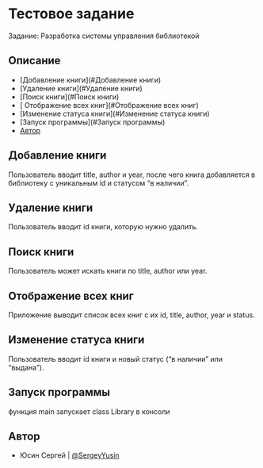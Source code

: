 Тестовое задание
================
Задание: Разработка системы управления библиотекой

Описание
--------

-   [Добавление книги](#Добавление книги)
-   [Удаление книги](#Удаление книги)
-   [Поиск книги](#Поиск книги)
-   [ Отображение всех книг](#Отображение всех книг)
-   [Изменение статуса книги](#Изменение статуса книги)
-   [Запуск программы](#Запуск программы)
-   [Автор](#Автор)

Добавление книги
----------------

Пользователь вводит title, author и year, после чего книга добавляется в библиотеку с уникальным id и статусом “в наличии”.

Удаление книги
--------------

Пользователь вводит id книги, которую нужно удалить.


Поиск книги
-----------

Пользователь может искать книги по title, author или year.


Отображение всех книг
---------------------

Приложение выводит список всех книг с их id, title, author, year и status.

Изменение статуса книги
-----------------------

Пользователь вводит id книги и новый статус (“в наличии” или “выдана”).

Запуск программы
----------------

функция main запускает class Library в консоли



Автор
-----

* Юсин Сергей | [@SergeyYusin](https://github.com/SergeyYusin)
